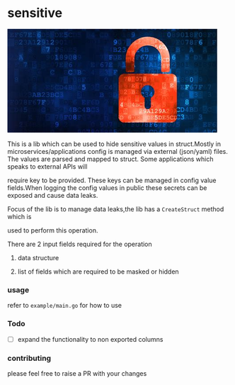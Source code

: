 # sensitive

![logo!](./assets/read_image.jpeg)





This is a lib which can be used to hide sensitive values in struct.Mostly in microservices/applications config is managed via external (json/yaml) files. The values are parsed and mapped to struct. Some applications which speaks to external APIs will

require key to be provided. These keys can be managed in config value fields.When logging the config values in public these secrets can be exposed and cause data leaks.

Focus of the lib is to manage data leaks,the lib has a `CreateStruct` method which is

used to perform this operation.

There are 2 input fields required for the operation

1. data structure

2. list of fields which are required to be masked or hidden

### usage

refer to `example/main.go`  for how to use

### Todo

- [ ] expand the functionality to non exported columns

### contributing

please feel free to raise a PR with your changes
